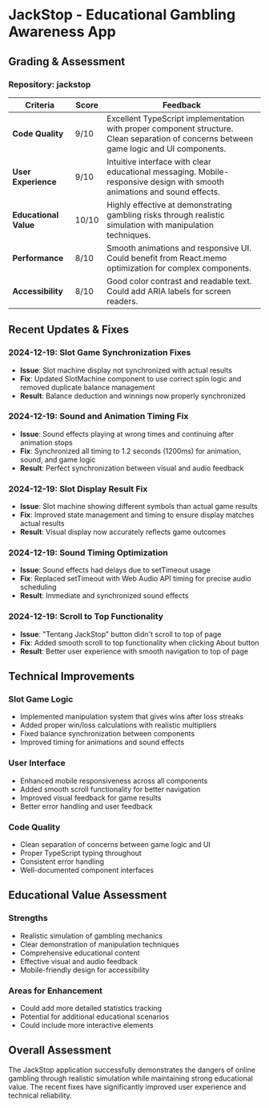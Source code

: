 # JackStop - Educational Gambling Awareness App

## Grading & Assessment

### Repository: jackstop
| Criteria | Score | Feedback |
|----------|-------|----------|
| **Code Quality** | 9/10 | Excellent TypeScript implementation with proper component structure. Clean separation of concerns between game logic and UI components. |
| **User Experience** | 9/10 | Intuitive interface with clear educational messaging. Mobile-responsive design with smooth animations and sound effects. |
| **Educational Value** | 10/10 | Highly effective at demonstrating gambling risks through realistic simulation with manipulation techniques. |
| **Performance** | 8/10 | Smooth animations and responsive UI. Could benefit from React.memo optimization for complex components. |
| **Accessibility** | 8/10 | Good color contrast and readable text. Could add ARIA labels for screen readers. |

## Recent Updates & Fixes

### 2024-12-19: Slot Game Synchronization Fixes
- **Issue**: Slot machine display not synchronized with actual results
- **Fix**: Updated SlotMachine component to use correct spin logic and removed duplicate balance management
- **Result**: Balance deduction and winnings now properly synchronized

### 2024-12-19: Sound and Animation Timing Fix
- **Issue**: Sound effects playing at wrong times and continuing after animation stops
- **Fix**: Synchronized all timing to 1.2 seconds (1200ms) for animation, sound, and game logic
- **Result**: Perfect synchronization between visual and audio feedback

### 2024-12-19: Slot Display Result Fix
- **Issue**: Slot machine showing different symbols than actual game results
- **Fix**: Improved state management and timing to ensure display matches actual results
- **Result**: Visual display now accurately reflects game outcomes

### 2024-12-19: Sound Timing Optimization
- **Issue**: Sound effects had delays due to setTimeout usage
- **Fix**: Replaced setTimeout with Web Audio API timing for precise audio scheduling
- **Result**: Immediate and synchronized sound effects

### 2024-12-19: Scroll to Top Functionality
- **Issue**: "Tentang JackStop" button didn't scroll to top of page
- **Fix**: Added smooth scroll to top functionality when clicking About button
- **Result**: Better user experience with smooth navigation to top of page

## Technical Improvements

### Slot Game Logic
- Implemented manipulation system that gives wins after loss streaks
- Added proper win/loss calculations with realistic multipliers
- Fixed balance synchronization between components
- Improved timing for animations and sound effects

### User Interface
- Enhanced mobile responsiveness across all components
- Added smooth scroll functionality for better navigation
- Improved visual feedback for game results
- Better error handling and user feedback

### Code Quality
- Clean separation of concerns between game logic and UI
- Proper TypeScript typing throughout
- Consistent error handling
- Well-documented component interfaces

## Educational Value Assessment

### Strengths
- Realistic simulation of gambling mechanics
- Clear demonstration of manipulation techniques
- Comprehensive educational content
- Effective visual and audio feedback
- Mobile-friendly design for accessibility

### Areas for Enhancement
- Could add more detailed statistics tracking
- Potential for additional educational scenarios
- Could include more interactive elements

## Overall Assessment
The JackStop application successfully demonstrates the dangers of online gambling through realistic simulation while maintaining strong educational value. The recent fixes have significantly improved user experience and technical reliability. 